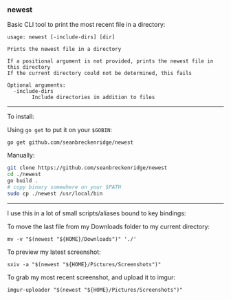 ### newest

Basic CLI tool to print the most recent file in a directory:

```
usage: newest [-include-dirs] [dir]

Prints the newest file in a directory

If a positional argument is not provided, prints the newest file in this directory
If the current directory could not be determined, this fails

Optional arguments:
  -include-dirs
    	Include directories in addition to files
```

---

To install:

Using `go get` to put it on your `$GOBIN`:

`go get github.com/seanbreckenridge/newest`

Manually:

```bash
git clone https://github.com/seanbreckenridge/newest
cd ./newest
go build .
# copy binary somewhere on your $PATH
sudo cp ./newest /usr/local/bin
```

---

I use this in a lot of small scripts/aliases bound to key bindings:

To move the last file from my Downloads folder to my current directory:

`mv -v "$(newest "${HOME}/Downloads")" './'`

To preview my latest screenshot:

`sxiv -a "$(newest "${HOME}/Pictures/Screenshots")"`

To grab my most recent screenshot, and upload it to imgur:

`imgur-uploader "$(newest "${HOME}/Pictures/Screenshots")"`
